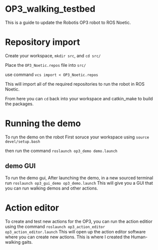 # OP3_walking_testbed
This is a guide to update the Robotis OP3 robot to ROS Noetic.

# Repository import
Create your workspace, `mkdir src`, and `cd src/`

Place the `OP3_Noetic.repos` file into `src/`

use command `vcs import < OP3_Noetic.repos`

This will import all of the required repositories to run the robot in ROS Noetic.

From here you can `cd` back into your workspace and catkin_make to build the packages.

# Running the demo
To run the demo on the robot
First soruce your workspace using `source devel/setup.bash`

then run the command `roslaunch op3_demo demo.launch`

## demo GUI
To run the demo gui, After launching the demo, in a new sourced terminal run `roslaunch op3_gui_demo op3_demo.launch`
This will give you a GUI that you can run walking demos and other actions.

# Action editor
To create and test new actions for the OP3, you can run the action editior using the command `roslaunch op3_action_editor op3_action_editor.launch`
This will open up the action editor software where you can create new actions. This is where I created the Human-walking gaits.

